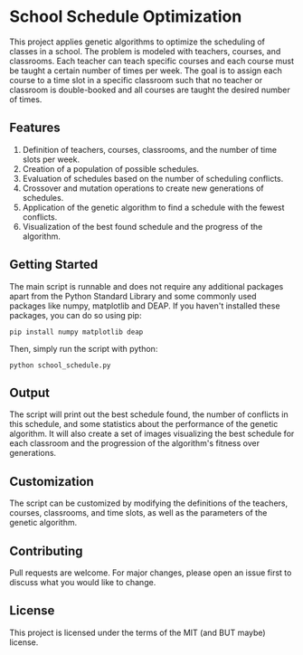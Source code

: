 # School Schedule Optimization

This project applies genetic algorithms to optimize the scheduling of classes in a school. The problem is modeled with teachers, courses, and classrooms. Each teacher can teach specific courses and each course must be taught a certain number of times per week. The goal is to assign each course to a time slot in a specific classroom such that no teacher or classroom is double-booked and all courses are taught the desired number of times.

## Features

1. Definition of teachers, courses, classrooms, and the number of time slots per week.
2. Creation of a population of possible schedules.
3. Evaluation of schedules based on the number of scheduling conflicts.
4. Crossover and mutation operations to create new generations of schedules.
5. Application of the genetic algorithm to find a schedule with the fewest conflicts.
6. Visualization of the best found schedule and the progress of the algorithm.

## Getting Started

The main script is runnable and does not require any additional packages apart from the Python Standard Library and some commonly used packages like numpy, matplotlib and DEAP. If you haven't installed these packages, you can do so using pip:

```
pip install numpy matplotlib deap
```

Then, simply run the script with python:

```
python school_schedule.py
```

## Output

The script will print out the best schedule found, the number of conflicts in this schedule, and some statistics about the performance of the genetic algorithm. It will also create a set of images visualizing the best schedule for each classroom and the progression of the algorithm's fitness over generations.

## Customization

The script can be customized by modifying the definitions of the teachers, courses, classrooms, and time slots, as well as the parameters of the genetic algorithm.

## Contributing

Pull requests are welcome. For major changes, please open an issue first to discuss what you would like to change.

## License

This project is licensed under the terms of the MIT (and BUT maybe) license.
